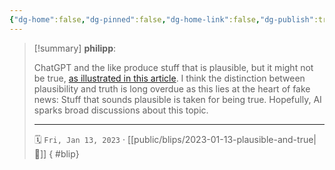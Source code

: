 ```yaml
---
{"dg-home":false,"dg-pinned":false,"dg-home-link":false,"dg-publish":true,"type":"blip","created-date":"2023-01-13T00:00:00","disabled rules":["yaml-title","yaml-title-alias","file-name-heading"],"title":"philipp @ 2023-01-13","dg-permalink":"2023/01/13/plausible-and-true/","updated-date":"2025-04-30T22:27:37","dg-path":"blips/2023-01-13-plausible-and-true.md","permalink":"/2023/01/13/plausible-and-true/","dgPassFrontmatter":true,"created":"2023-01-13T00:00:00","updated":"2025-04-30T22:27:37"}
---
```


> [!summary] **philipp**:
>
> ChatGPT and the like produce stuff that is plausible, but it might not be true, [as illustrated in this article](https://www.atomic14.com/2023/01/08/prioritising-plausability-over-truthfullness.html). I think the distinction between plausibility and truth is long overdue as this lies at the heart of fake news: Stuff that sounds plausible is taken for being true. Hopefully, AI sparks broad discussions about this topic.
> - - -
>
> 🗓️ `Fri, Jan 13, 2023` · [[public/blips/2023-01-13-plausible-and-true\|🔗]]
{ #blip}

